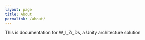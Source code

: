 ```yaml
---
layout: page
title: About
permalink: /about/
---
```


This is documentation for W_I_Zr_Ds, a Unity architecture solution
